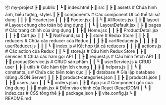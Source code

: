 📦 my-project
 ┣ 📂 public
 ┃ ┗ 📄 index.html
 ┣ 📂 src
 ┃ ┣ 📂 assets              # Chứa hình ảnh, biểu tượng, styles
 ┃ ┣ 📂 components          # Các component UI có thể tái sử dụng
 ┃ ┃ ┣ 📜 Header.jsx
 ┃ ┃ ┣ 📜 Footer.jsx
 ┃ ┃ ┗ 📜 AllRoutes.jsx
 ┃ ┣ 📂 layout              # Layout chung cho toàn bộ ứng dụng
 ┃ ┃ ┗ 📜 LayoutDefault.jsx
 ┃ ┣ 📂 pages               # Các trang chính của ứng dụng
 ┃ ┃ ┣ 📜 Home.jsx
 ┃ ┃ ┣ 📜 ProductDetail.jsx
 ┃ ┃ ┣ 📜 Cart.jsx
 ┃ ┃ ┗ 📜 NotFound.jsx
 ┃ ┣ 📂 store               # Redux Store
 ┃ ┃ ┣ 📂 reducers          # Chứa các reducer của Redux
 ┃ ┃ ┃ ┣ 📜 cartReducer.js
 ┃ ┃ ┃ ┣ 📜 userReducer.js
 ┃ ┃ ┃ ┗ 📜 index.js        # Kết hợp tất cả reducers
 ┃ ┃ ┣ 📜 actions.js        # Các action của Redux
 ┃ ┃ ┗ 📜 store.js          # Cấu hình Redux Store
 ┃ ┣ 📂 services            # Chứa các hàm gọi API
 ┃ ┃ ┣ 📜 request.js        # Cấu hình fetch API
 ┃ ┃ ┣ 📜 productService.js # CRUD sản phẩm
 ┃ ┃ ┗ 📜 userService.js    # CRUD user
 ┃ ┣ 📂 utils               # Các hàm tiện ích chung
 ┃ ┃ ┣ 📜 helpers.js
 ┃ ┃ ┗ 📜 constants.js      # Chứa các biến toàn cục
 ┃ ┣ 📂 database            # Giả lập database (dùng JSON Server)
 ┃ ┃ ┣ 📜 product-categories.json
 ┃ ┃ ┣ 📜 products.json
 ┃ ┃ ┣ 📜 users.json
 ┃ ┃ ┗ 📜 orders.json
 ┃ ┣ 📜 App.jsx             # Component gốc của ứng dụng
 ┃ ┣ 📜 main.jsx            # Điểm vào chính của React (ReactDOM)
 ┃ ┗ 📜 index.css           # CSS tổng thể
 ┣ 📜 package.json
 ┣ 📜 vite.config.js
 ┗ 📜 README.md